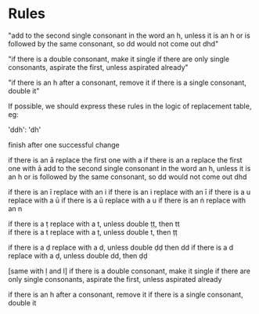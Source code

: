 # Rules

"add to the second single consonant in the word an h, unless it is an h or is followed by the same consonant, so dd would not come out dhd"

"if there is a double consonant, make it single
if there are only single consonants, aspirate the first, unless aspirated already"

"if there is an h after a consonant, remove it
if there is a single consonant, double it"

If possible, we should express these rules in the logic of replacement table, eg:

'ddh': 'dh'

finish after one successful change

if there is an ā replace the first one with a
if there is an a replace the first one with ā
add to the second single consonant in the word an h, unless it is an h or is followed by the same consonant, so dd would not come out dhd

if there is an ī replace with an i
if there is an i replace with an ī
if there is a u replace with a ū
if there is a ū replace with a u
if there is an ṅ replace with an n

if there is a ṭ replace with a t, unless double ṭṭ, then tt  
if there is a t replace with a ṭ, unless double t, then ṭṭ

if there is a ḍ replace with a d, unless double ḍḍ then dd
if there is a d replace with a ḍ, unless double dd, then ḍḍ

[same with ḷ and l]
if there is a double consonant, make it single
if there are only single consonants, aspirate the first, unless aspirated already

if there is an h after a consonant, remove it
if there is a single consonant, double it
